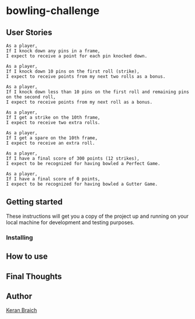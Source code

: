 # bowling-challenge

## User Stories

```
As a player,
If I knock down any pins in a frame,
I expect to receive a point for each pin knocked down.
```
```
As a player,
If I knock down 10 pins on the first roll (strike),
I expect to receive points from my next two rolls as a bonus.
```
```
As a player,
If I knock down less than 10 pins on the first roll and remaining pins on the second roll,
I expect to receive points from my next roll as a bonus.
```
```
As a player,
If I get a strike on the 10th frame,
I expect to receive two extra rolls.
```
```
As a player,
If I get a spare on the 10th frame,
I expect to receive an extra roll.
```
```
As a player,
If I have a final score of 300 points (12 strikes),
I expect to be recognized for having bowled a Perfect Game.
```
```
As a player,
If I have a final score of 0 points,
I expect to be recognized for having bowled a Gutter Game.
```

## Getting started

These instructions will get you a copy of the project up and running on your local machine for development and testing purposes.

### Installing

## How to use

## Final Thoughts

## Author

[Keran Braich](https://github.com/ker-an)
